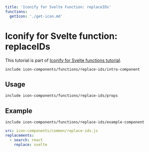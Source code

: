 ```yaml
title: 'Iconify for Svelte Function: replaceIDs'
functions:
  getIcon: './get-icon.md'
```

# Iconify for Svelte function: replaceIDs

This tutorial is part of [Iconify for Svelte functions tutorial](./index.md#functions).

`include icon-components/functions/replace-ids/intro-component`

## Usage

`include icon-components/functions/replace-ids/props`

## Example

`include icon-components/functions/replace-ids/example-component`

```yaml
src: icon-components/common/replace-ids.js
replacements:
  - search: react
    replace: svelte
```
